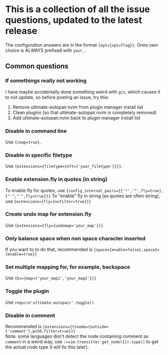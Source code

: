 # This is a collection of all the issue questions, updated to the latest release
The configuration answers are in the format `{opt={opt=flag}}`.
Ones own choice is ALWAYS prefixed with `your_`.

## Common questions
### If somethings really not working
I have maybe accidentally done something weird with `git`, which causes it to not update, so before posting an issue, try this:
1. Remove ultimate-autopair.nvim from plugin manager install list
2. Clean plugins (so that ultimate-autopair.nvim is completely removed)
3. Add ultimate-autopair.nvim back to plugin manager install list
### Disable in command line
Use `{cmap=true}`.
### Disable in specific filetype
Use `{extensions={filetype={nft={'your_filetype'}}}}`.
### Enable extension.fly in quotes (in string)
To enable fly for quotes, use `{config_internal_pairs={{'"','"',fly=true},{"'","'",fly=true}}}`
To "enable" fly in string (as quotes are often string), use `{extensions={fly={nofilter=true}}}`
### Create undo map for extension.fly
Use `{extensions={fly={undomap='your_map'}}}`
### Only balance space when non space character inserted
If you want to to do that, recommended is `{space={enable=false},space2={enable=true}}`
### Set multiple mapping for, for example, backspace
Use `{bs={map={'your_map1','your_map2'}}}`
<!--### Disable in lisp (TODO: not yet implemented perfectly)-->
### Toggle the plugin
Use `require'ultimate-autopair'.toggle()`
### Disable in comment
Recommended is `{extensions={tsnode={outside={'comment'},p=50,filter=true}}}` \
Note: some languages don't detect the node containing comment as `comment` in a weird way, use `:=vim.treesitter.get_node({}):type()` to get the actual node type (I will fix this later). <!--TODO-->

